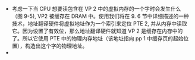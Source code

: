 - 考虑一下当 CPU 想要读包含在 VP 2 中的虚拟内存的一个字时会发生什么（图 9-5), VP2 被缓存在 DRAM 中。使用我们将在 9. 6 节中详细描述的一种技术，地址翻译硬件将虚拟地址作为一个索引来定位 PTE 2, 并从内存中读取它。因为设置了有效位，那么地址翻译硬件就知道 VP 2 是缓存在内存中的了。所以它使用 PTE 中的物理内存地址（该地址指向 pp 1 中缓存页的起始位置），构造出这个字的物理地址。
-